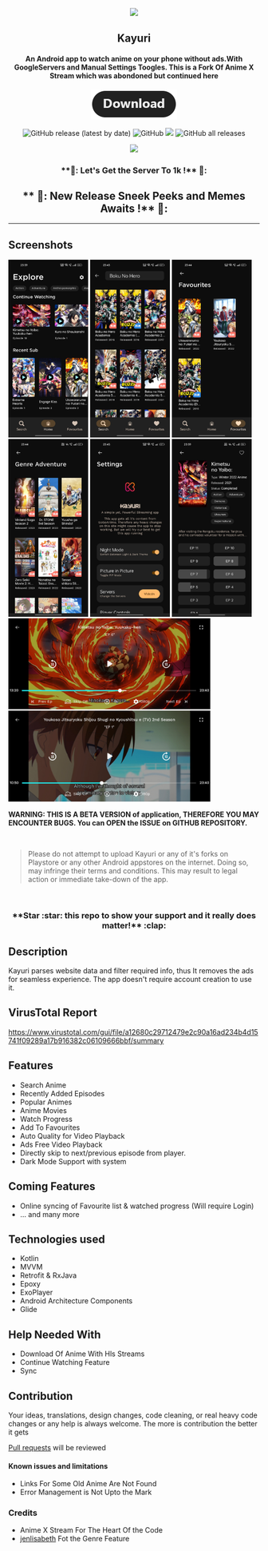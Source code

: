 <p align="center"><a href="https://github.com/Killerpac/Kayuri"><img src="/meta/android/kayuri.jpg" width="150"></a></p> 
<h2 align="center"><b>Kayuri</b></h2>
<h4 align="center">An Android app to watch anime on your phone without ads.With GoogleServers and Manual Settings Toogles.
This is a Fork Of Anime X Stream which was abondoned but continued here</h4>
<p align="center"><a href="https://github.com/Killerpac/Kayuri/releases"><img src="/meta/android/download.png"></a></p> 
<p align="center">
<img alt="GitHub release (latest by date)" src="https://img.shields.io/github/v/release/killerpac/kayuri?style=for-the-badge">
<img alt="GitHub" src="https://img.shields.io/github/license/Killerpac/kayuri?color=orange&style=for-the-badge">
<a href="https://github.com/Killerpac/AnimeXStream-Re" alt="Build Status"><img src="https://img.shields.io/badge/build-passing-green.svg?style=for-the-badge&color=green"></a>
<img alt="GitHub all releases" src="https://img.shields.io/github/downloads/killerpac/Kayuri/total?style=for-the-badge">
</p>
<p align="center"><a href="https://discord.gg/h9BCZKTbBs"><img src="https://invidget.switchblade.xyz/h9BCZKTbBs"></a></p>
<h3 align="center">**🥳:  Let's Get the Server To 1k !** 🥰:</h4>
<h2 align="center">** 🏅: New Release Sneek Peeks and Memes Awaits  !** 🍭:</h2>
<hr>

## Screenshots
[<img src="meta/android/Screenshot_2022-07-09-23-59-39-86_0fe048591332d0c2eaceaca804083d38.jpg" width=160>](meta/android/Screenshot_2022-07-09-23-59-39-86_0fe048591332d0c2eaceaca804083d38.jpg)
[<img src="meta/android/Screenshot_2022-07-09-23-43-45-86_0fe048591332d0c2eaceaca804083d38.jpg" width=160>](meta/android/screenshots/Screenshot_2022-07-09-23-43-45-86_0fe048591332d0c2eaceaca804083d38.jpg)
[<img src="meta/android/Screenshot_2022-07-09-23-44-28-90_0fe048591332d0c2eaceaca804083d38.jpg" width=160>](meta/android/Screenshot_2022-07-09-23-44-28-90_0fe048591332d0c2eaceaca804083d38.jpg)
[<img src="meta/android/Screenshot_2022-07-09-23-44-57-66_0fe048591332d0c2eaceaca804083d38.jpg" width=160>](meta/android/Screenshot_2022-07-09-23-44-57-66_0fe048591332d0c2eaceaca804083d38.jpg)
[<img src="meta/android/Screenshot_2022-07-09-23-45-02-23_0fe048591332d0c2eaceaca804083d38.jpg" width=160>](meta/android/Screenshot_2022-07-09-23-45-02-23_0fe048591332d0c2eaceaca804083d38.jpg)
[<img src="meta/android/Screenshot_2022-07-09-23-59-27-54_0fe048591332d0c2eaceaca804083d38.jpg" width=160>](meta/android/Screenshot_2022-07-09-23-59-27-54_0fe048591332d0c2eaceaca804083d38.jpg)
[<img src="meta/android/Screenshot_2022-07-09-23-59-17-12_0fe048591332d0c2eaceaca804083d38.jpg" width=405>](meta/android/Screenshot_2022-07-09-23-59-17-12_0fe048591332d0c2eaceaca804083d38.jpg)
[<img src="meta/android/Screenshot_2022-07-09-23-44-44-75_0fe048591332d0c2eaceaca804083d38.jpg" width=405>](meta/android/Screenshot_2022-07-09-23-44-44-75_0fe048591332d0c2eaceaca804083d38.jpg)


<b>WARNING: THIS IS A BETA VERSION of application, THEREFORE YOU MAY ENCOUNTER BUGS. You can OPEN the ISSUE on GITHUB REPOSITORY.</b>
<p></p>
<br>

> Please do not attempt to upload Kayuri or any of it's forks on Playstore or any other Android appstores on the internet. Doing so, may infringe their terms and conditions. This may result to legal action or immediate take-down of the app.

<br>

<h3 align="center">**Star :star:  this repo to show your support and it really does matter!** :clap:</h4>

## Description

Kayuri parses website data and filter required info, thus It removes the ads for seamless experience. The app doesn't require account creation to use it.

## VirusTotal Report

https://www.virustotal.com/gui/file/a12680c29712479e2c90a16ad234b4d15741f09289a17b916382c06109666bbf/summary

## Features

* Search Anime
* Recently Added Episodes
* Popular Animes
* Anime Movies
* Watch Progress
* Add To Favourites
* Auto Quality for Video Playback
* Ads Free Video Playback
* Directly skip to next/previous episode from player.
* Dark Mode Support with system

## Coming Features

* Online syncing of Favourite list & watched progress (Will require Login)
* … and many more

## Technologies used
* Kotlin
* MVVM
* Retrofit & RxJava
* Epoxy
* ExoPlayer
* Android Architecture Components
* Glide

## Help Needed With

- Download Of Anime With Hls Streams
- Continue Watching Feature 
- Sync

## Contribution
Your ideas, translations, design changes, code cleaning, or real heavy code changes or any help is always welcome. The more is contribution the better it gets

[Pull requests](https://github.com/Killerpac/Kayuri/pulls) will be reviewed

#### Known issues and limitations
- Links For Some Old Anime Are Not Found
- Error Management is Not Upto the Mark

### Credits
- Anime X Stream For The Heart Of the Code 
- [jenlisabeth](https://github.com/jenlisabeth) Fot the Genre Feature
